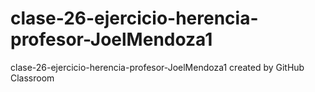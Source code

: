 # clase-26-ejercicio-herencia-profesor-JoelMendoza1
clase-26-ejercicio-herencia-profesor-JoelMendoza1 created by GitHub Classroom

